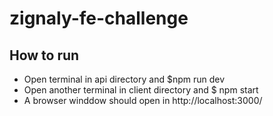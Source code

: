 # zignaly-fe-challenge

## How to run

* Open terminal in api directory and $npm run dev
* Open another terminal in client directory and $ npm start
* A browser winddow should open in http://localhost:3000/
